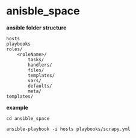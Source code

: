 # anisble_space


**ansible folder structure**

```
hosts
playbooks
roles/
    <roleName>/
        tasks/
        handlers/
        files/
        templates/
        vars/
        defaults/
        meta/
templates/
```    
  
**example**
```shell
cd ansible_space

ansible-playbook -i hosts playbooks/scrapy.yml
```
